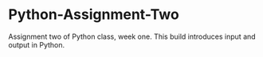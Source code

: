 # Python-Assignment-Two
Assignment two of Python class, week one. This build introduces input and output in Python.

